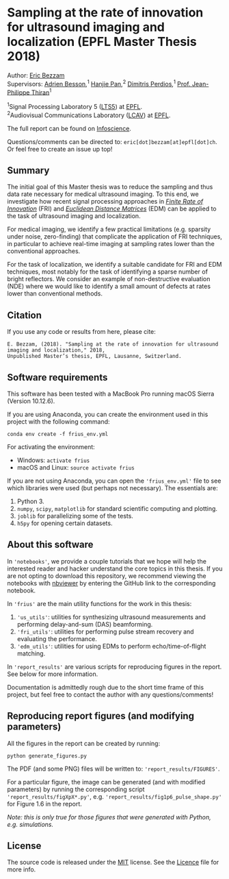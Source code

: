 # Sampling at the rate of innovation for ultrasound imaging and localization (EPFL Master Thesis 2018)

Author: [Eric Bezzam](https://ebezzam.github.io/)  
Supervisors: [Adrien Besson](https://adribesson.github.io/),<sup>1</sup> 
[Hanjie Pan](https://lcav.epfl.ch/people/hanjie.pan),<sup>2</sup>
[Dimitris Perdios](https://people.epfl.ch/dimitris.perdios),<sup>1</sup>
[Prof. Jean-Philippe Thiran](https://lts5www.epfl.ch/thiran.html)<sup>1</sup>

<sup>1</sup>Signal Processing Laboratory 5 ([LTS5](https://lts5www.epfl.ch/)) at [EPFL](http://www.epfl.ch).  
<sup>2</sup>Audiovisual Communications Laboratory ([LCAV](http://lcav.epfl.ch)) at [EPFL](http://www.epfl.ch).

The full report can be found on [Infoscience](https://infoscience.epfl.ch/record/255931?&ln=en).

Questions/comments can be directed to: `eric[dot]bezzam[at]epfl[dot]ch`. Or feel free to create an issue up top!

## Summary

The initial goal of this Master thesis was to reduce the sampling and thus data rate necessary for medical ultrasound imaging.
To this end, we investigate how recent signal processing approaches in [_Finite Rate of Innovation_](https://ieeexplore.ieee.org/document/1003065/) (FRI) and
[_Euclidean Distance Matrices_](https://ieeexplore.ieee.org/document/7298562/) (EDM) can be applied to the task of ultrasound imaging and localization. 

For medical imaging, we identify a few practical limitations (e.g. sparsity under noise, zero-finding) that 
complicate the application of FRI techniques, in particular to achieve real-time imaging at sampling rates lower than 
the conventional approaches.

For the task of localization, we identify a suitable candidate for FRI and EDM techniques, most notably for the task of 
identifying a sparse number of bright reflectors. We consider an example of non-destructive evaluation (NDE) 
where we would like to identify a small amount of defects at rates lower than conventional methods.

## Citation

If you use any code or results from here, please cite:

    E. Bezzam, (2018). "Sampling at the rate of innovation for ultrasound imaging and localization," 2018,
    Unpublished Master’s thesis, EPFL, Lausanne, Switzerland.
     
    
## Software requirements

This software has been tested with a MacBook Pro running macOS Sierra (Version 10.12.6).

If you are using Anaconda, you can create the 
environment used in this project with the following command:

```
conda env create -f frius_env.yml
```

For activating the environment:
* Windows: `activate frius`
* macOS and Linux: `source activate frius`

If you are not using Anaconda, you can open the `'frius_env.yml'` file to 
see which libraries were used (but perhaps not necessary). The essentials are:

1. Python 3.
2. `numpy`, `scipy`, `matplotlib` for standard scientific computing and plotting.
3. `joblib` for parallelizing some of the tests.
4.  `h5py` for opening certain datasets.

## About this software

In `'notebooks'`, we provide a couple tutorials that we hope will help the interested 
reader and hacker understand the core topics in this thesis. If you are not opting
to download this repository, we recommend viewing the notebooks with 
[nbviewer](http://nbviewer.jupyter.org/) by entering the GitHub link to the 
corresponding notebook. 

In `'frius'` are the main utility functions for the work in this thesis:
1. `'us_utils'`: utilities for synthesizing ultrasound measurements and performing
delay-and-sum (DAS) beamforming.
2. `'fri_utils'`: utilities for performing pulse stream recovery and evaluating the
performance.
3. `'edm_utils'`: utilities for using EDMs to perform echo/time-of-flight matching.

In `'report_results'` are various scripts for reproducing figures in the report. See
below for more information.

Documentation is admittedly rough due to the short time frame of this project, but feel
free to contact the author with any questions/comments!

## Reproducing report figures (and modifying parameters)

All the figures in the report can be created by running:

```
python generate_figures.py
```

The PDF (and some PNG) files will be written to: `'report_results/FIGURES'`.

For a particular figure, the image can be generated (and with modified
parameters) by running the corresponding script 
`'report_results/figXpX*.py'`, e.g. 
`'report_results/fig1p6_pulse_shape.py'` for Figure 1.6 in the report.

_Note: this is only true for those figures that were generated with Python, e.g.
simulations._

## License

The source code is released under the [MIT](https://opensource.org/licenses/MIT) license. See the [Licence](https://github.com/ebezzam/frius/blob/master/LICENSE)
file for more info.



